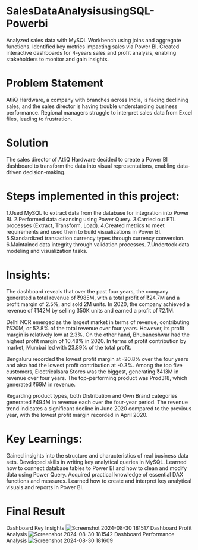 # SalesDataAnalysisusingSQL-Powerbi
Analyzed sales data with MySQL Workbench using joins and aggregate functions. Identified key metrics impacting sales via Power BI. Created interactive dashboards for 4-years sales and profit analysis, enabling stakeholders to monitor and gain insights.
# Problem Statement
AtliQ Hardware, a company with branches across India, is facing declining sales, and the sales director is having trouble understanding business performance. Regional managers struggle to interpret sales data from Excel files, leading to frustration.
# Solution
The sales director of AtliQ Hardware decided to create a Power BI dashboard to transform the data into visual representations, enabling data-driven decision-making.
# Steps implemented in this project:

1.Used MySQL to extract data from the database for integration into Power BI.
2.Performed data cleansing using Power Query.
3.Carried out ETL processes (Extract, Transform, Load).
4.Created metrics to meet requirements and used them to build visualizations in Power BI.
5.Standardized transaction currency types through currency conversion.
6.Maintained data integrity through validation processes.
7.Undertook data modeling and visualization tasks.

# Insights:

The dashboard reveals that over the past four years, the company generated a total revenue of ₹985M, with a total profit of ₹24.7M and a profit margin of 2.5%, and sold 2M units. In 2020, the company achieved a revenue of ₹142M by selling 350K units and earned a profit of ₹2.1M.

Delhi NCR emerged as the largest market in terms of revenue, contributing ₹520M, or 52.8% of the total revenue over four years. However, its profit margin is relatively low at 2.3%. On the other hand, Bhubaneshwar had the highest profit margin of 10.48% in 2020. In terms of profit contribution by market, Mumbai led with 23.89% of the total profit.

Bengaluru recorded the lowest profit margin at -20.8% over the four years and also had the lowest profit contribution at -0.3%. Among the top five customers, Electricalsara Stores was the biggest, generating ₹413M in revenue over four years. The top-performing product was Prod318, which generated ₹69M in revenue.

Regarding product types, both Distribution and Own Brand categories generated ₹494M in revenue each over the four-year period. The revenue trend indicates a significant decline in June 2020 compared to the previous year, with the lowest profit margin recorded in April 2020.

# Key Learnings:

Gained insights into the structure and characteristics of real business data sets.
Developed skills in writing key analytical queries in MySQL.
Learned how to connect database tables to Power BI and how to clean and modify data using Power Query.
Acquired practical knowledge of essential DAX functions and measures.
Learned how to create and interpret key analytical visuals and reports in Power BI.

# Final Result
Dashboard Key Insights
![Screenshot 2024-08-30 181517](https://github.com/user-attachments/assets/35ca96ca-0549-4003-9acc-24466fed6756)
Dashboard Profit Analysis
![Screenshot 2024-08-30 181542](https://github.com/user-attachments/assets/ca0ac1fa-11b0-44de-a4fe-f91ad4734edc)
Dashboard Performance Analysis
![Screenshot 2024-08-30 181609](https://github.com/user-attachments/assets/ae308e97-c659-4fec-987d-61bee2fe2157)





